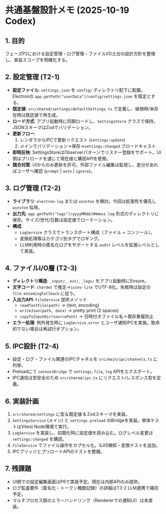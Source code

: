 # 共通基盤設計メモ (2025-10-19 Codex)

## 1. 目的
フェーズP2における設定管理・ログ管理・ファイルI/O土台の設計方針を整理し、実装スコープを明確化する。

## 2. 設定管理 (T2-1)
- **設定ファイル**: `settings.json` を `config/` ディレクトリ配下に配置。Electronの `app.getPath("userData")/config/settings.json` を既定とする。
- **既定値**: `src/shared/settings/defaultSettings.ts` で定義し、破損時/未存在時は既定値で再生成。
- **ロード方式**: アプリ起動時に同期ロードし、`SettingsStore` クラスで保持。JSONスキーマはZodでバリデーション。
- **更新フロー**:
  1. レンダラからIPCで更新リクエスト (`settings:update`)
  2. メインでバリデーション→保存→`settings:changed` ブロードキャスト
- **即時反映**: SettingsStoreはObserverパターンでリスナー登録をサポート。UI側はプリロードを通じて現在値と購読APIを使用。
- **競合対策**: UIからのみ更新を許可。外部ファイル編集は監視し、差分があればユーザへ確認 (`prompt` | `auto` | `ignore`)。

## 3. ログ管理 (T2-2)
- **ライブラリ**: `electron-log` または `winston` を検討。今回は拡張性を優先し `winston` 採用。
- **出力先**: `app.getPath("logs")/yyyyMMdd/HHmmss.log` 形式のディレクトリに保存。サイズ/世代/日数は設定値でローテーション。
- **構成**:
  - `LogService` クラスでトランスポート構成（ファイル + コンソール）。
  - 変換処理等はカテゴリ別タグでロギング。
  - LLM利用時の匿名化ログをサポートする `audit` レベルを拡張レベルとして実装。

## 4. ファイルI/O層 (T2-3)
- **ディレクトリ構造**: `_input/`, `_out/`, `_logs/` をアプリ起動時にEnsure。
- **文字コード**: `chardet` で推定→`iconv-lite` でUTF-8化。失敗時は設定の `file.encodingFallback` に従う。
- **入出力API**: `FileService` 提供メソッド
  - `readTextFile(path)` → {text, encoding}
  - `writeJson(path, data)` → pretty print (2 spaces)
  - `copyToInputDir(sourcePath)` → 日時付きファイル名＋既存重複防止
- **エラー処理**: 例外発生時に `LogService.error` とユーザ通知IPCを実施。致命的でない場合は再試行オプション。

## 5. IPC設計 (T2-4)
- 設定・ログ・ファイル関連のIPCチャネルを `src/main/ipc/channels.ts` に列挙。
- Preloadにて `contextBridge` で `settings`, `file`, `log` APIをエクスポート。
- IPC通信は型安全のため `src/shared/ipc.ts` にリクエスト/レスポンス型を定義。

## 6. 実装計画
1. `src/shared/settings` に型＆既定値 & Zodスキーマを実装。
2. `SettingsService` (メイン) と `settings.preload` のBridgeを実装。単体テストはVitest Node環境で実行。
3. `LogService` を実装し、初期化時に設定値を読み込む。ログレベル変更は `settings:changed` を購読。
4. `FileService` でファイル操作をカプセル化。SJIS検知・変換テストを追加。
5. IPCブリッジとプリロードAPIのテストを整備。

## 7. 残課題
- UI側での設定編集画面はP6で実装予定。現在は内部APIのみ提供。
- ログ監査要件（匿名化・トークン概数記録）の詳細はT3-2 LLM連携で補完予定。
- マルチプロセス間のエラーハンドリング（Rendererでの通知UI）は未実装。

